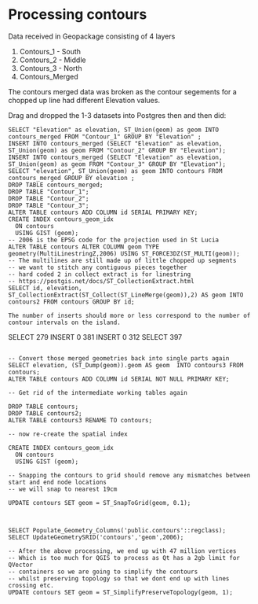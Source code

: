 # Processing contours

Data received in Geopackage consisting of 4 layers

1. Contours_1 - South
1. Contours_2 - Middle
1. Contours_3 - North
1. Contours_Merged

The contours merged data was broken as the contour 
segements for a chopped up line had different Elevation values.

Drag and dropped the 1-3 datasets into Postgres then and then did:

```
SELECT "Elevation" as elevation, ST_Union(geom) as geom INTO contours_merged FROM "Contour_1" GROUP BY "Elevation" ;
INSERT INTO contours_merged (SELECT "Elevation" as elevation, ST_Union(geom) as geom FROM "Contour_2" GROUP BY "Elevation");
INSERT INTO contours_merged (SELECT "Elevation" as elevation, ST_Union(geom) as geom FROM "Contour_3" GROUP BY "Elevation");
SELECT "elevation", ST_Union(geom) as geom INTO contours FROM contours_merged GROUP BY elevation ;
DROP TABLE contours_merged;
DROP TABLE "Contour_1";
DROP TABLE "Contour_2";
DROP TABLE "Contour_3";
ALTER TABLE contours ADD COLUMN id SERIAL PRIMARY KEY;
CREATE INDEX contours_geom_idx
  ON contours
  USING GIST (geom);
-- 2006 is the EPSG code for the projection used in St Lucia
ALTER TABLE contours ALTER COLUMN geom TYPE geometry(MultiLinestringZ,2006) USING ST_FORCE3DZ(ST_MULTI(geom));
-- The multilines are still made up of little chopped up segments
-- we want to stitch any contiguous pieces together
-- hard coded 2 in collect extract is for linestring
-- https://postgis.net/docs/ST_CollectionExtract.html
SELECT id, elevation, ST_CollectionExtract(ST_Collect(ST_LineMerge(geom)),2) AS geom INTO contours2 FROM contours GROUP BY id;

The number of inserts should more or less correspond to the number of contour intervals on the island.

```
SELECT 279
INSERT 0 381
INSERT 0 312
SELECT 397
```

-- Convert those merged geometries back into single parts again
SELECT elevation, (ST_Dump(geom)).geom AS geom  INTO contours3 FROM contours;
ALTER TABLE contours ADD COLUMN id SERIAL NOT NULL PRIMARY KEY;

-- Get rid of the intermediate working tables again

DROP TABLE contours;
DROP TABLE contours2;
ALTER TABLE contours3 RENAME TO contours;

-- now re-create the spatial index

CREATE INDEX contours_geom_idx
  ON contours
  USING GIST (geom);

-- Snapping the contours to grid should remove any mismatches between start and end node locations
-- we will snap to nearest 19cm

UPDATE contours SET geom = ST_SnapToGrid(geom, 0.1);



SELECT Populate_Geometry_Columns('public.contours'::regclass);
SELECT UpdateGeometrySRID('contours','geom',2006);
```

```
-- After the above processing, we end up with 47 million vertices 
-- Which is too much for QGIS to process as Qt has a 2gb limit for QVector 
-- containers so we are going to simplify the contours
-- whilst preserving topology so that we dont end up with lines crossing etc.
UPDATE contours SET geom = ST_SimplifyPreserveTopology(geom, 1);
```



```
